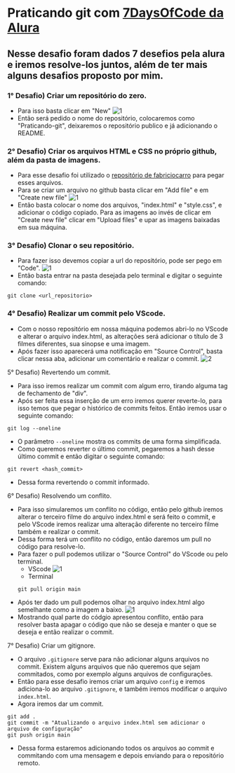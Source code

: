 # Praticando git com [7DaysOfCode da Alura](https://7daysofcode.io/)

## Nesse desafio foram dados 7 desefios pela alura e iremos resolve-los juntos, além de ter mais alguns desafios proposto por mim.

### 1° Desafio) Criar um repositório do zero.
- Para isso basta clicar em "New"
![1](https://user-images.githubusercontent.com/64446302/192875512-997f4d02-867c-4e97-a19a-3d713f4c15ed.png)
- Então será pedido o nome do repositório, colocaremos como "Praticando-git", deixaremos o repositório publico e já adicionando o README.

### 2° Desafio) Criar os arquivos HTML e CSS no próprio github, além da pasta de imagens.
- Para esse desafio foi utilizado o [repositório de fabriciocarro](https://github.com/fabriciocarraro/7DaysOfCode-GitHub?utm_source=ActiveCampaign&utm_medium=email&utm_content=%237DaysOfCode+-+GitHub+2%2F7%3A+%F0%9F%91%A9%F0%9F%8F%BD%E2%80%8D%F0%9F%92%BB+Adicionando+um+projeto+ao+reposit%C3%B3rio&utm_campaign=%5BAlura+%237Days+Of+Code%5D%28GitHub+-+1%C2%AA+Ed+%29+Dia+2%2F7) para pegar esses arquivos.
- Para se criar um arquivo no github basta clicar em "Add file" e em "Create new file"
![1](https://user-images.githubusercontent.com/64446302/192877468-e19c1e31-301c-4636-a2e8-2928d324e2ef.png)
- Então basta colocar o nome dos arquivos, "index.html" e "style.css", e adicionar o código copiado. Para as imagens ao invés de clicar em "Create new file" clicar em "Upload files" e upar as imagens baixadas em sua máquina.

### 3° Desafio) Clonar o seu repositório.
- Para fazer isso devemos copiar a url do repositório, pode ser pego em "Code".
![1](https://user-images.githubusercontent.com/64446302/192878168-f2e5648e-a9cc-4aeb-a09f-1d5d48a96852.png)
- Então basta entrar na pasta desejada pelo terminal e digitar o seguinte comando:
```
git clone <url_repositorio>
```

### 4° Desafio) Realizar um commit pelo VScode.
- Com o nosso repositório em nossa máquina podemos abri-lo no VScode e alterar o arquivo index.html, as alterações será adicionar o título de 3 filmes diferentes, sua sinopse e uma imagem.
- Após fazer isso aparecerá uma notificação em "Source Control", basta clicar nessa aba, adicionar um comentário e realizar o commit.
![2](https://user-images.githubusercontent.com/64446302/192879024-9b7c2ac8-bf34-4c8a-b97f-80709df124ad.png)

5° Desafio) Revertendo um commit.
- Para isso iremos realizar um commit com algum erro, tirando alguma tag de fechamento de "div".
- Após ser feita essa inserção de um erro iremos querer reverte-lo, para isso temos que pegar o histórico de commits feitos. Então iremos usar o seguinte comando:
```
git log --oneline
```
  - O parâmetro `--oneline` mostra os commits de uma forma simplificada.
- Como queremos reverter o último commit, pegaremos a hash desse último commit e então digitar o seguinte comando:
```
git revert <hash_commit>
```
- Dessa forma revertendo o commit informado.

6° Desafio) Resolvendo um conflito.
- Para isso simularemos um conflito no código, então pelo github iremos alterar o terceiro filme do arquivo index.html e será feito o commit, e pelo VScode iremos realizar uma alteração diferente no terceiro filme também e realizar o commit.
- Dessa forma terá um conflito no código, então daremos um pull no código para resolve-lo.
- Para fazer o pull podemos utilizar o "Source Control" do VScode ou pelo terminal.
  - VScode
  ![1](https://user-images.githubusercontent.com/64446302/192881161-a65da6c2-af3f-4728-933b-c0fa905aeccc.png)
  - Terminal
  ```
  git pull origin main
  ```
- Após ter dado um pull podemos olhar no arquivo index.html algo semelhante como a imagem a baixo.
![1](https://user-images.githubusercontent.com/64446302/192882113-e7c2f312-d615-48ee-8052-9ca875d84c6f.png)
- Mostrando qual parte do códgio apresentou conflito, então para resolver basta apagar o código que não se deseja e manter o que se deseja e então realizar o commit.

7° Desafio) Criar um gitignore.
- O arquivo `.gitignore` serve para não adicionar alguns arquivos no commit. Existem alguns arquivos que não queremos que sejam commitados, como por exemplo alguns arquivos de configurações.
- Então para esse desafio iremos criar um arquivo `config` e iremos adiciona-lo ao arquivo `.gitignore`, e também iremos modificar o arquivo `index.html`.
- Agora iremos dar um commit.
```
git add .
git commit -m "Atualizando o arquivo index.html sem adicionar o arquivo de configuração"
git push origin main
```
  - Dessa forma estaremos adicionando todos os arquivos ao commit e commitando com uma mensagem e depois enviando para o repositório remoto.
